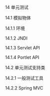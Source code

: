 14 单元测试

14.1 模拟物体

14.1.1  环境

14.1.2 JNDI

14.1.3  Servlet API

14.1.4 Portlet API

14.2 单元测试支持类

14.2.1 一般测试工具

14.2.2  Spring MVC

